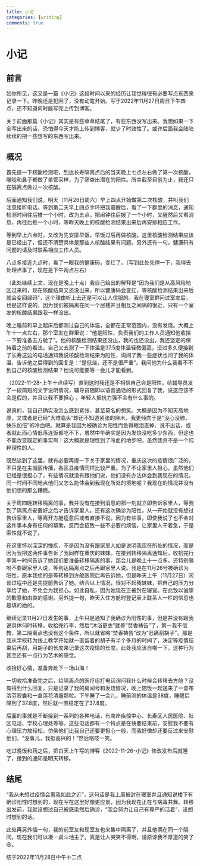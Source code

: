 ```yaml
---
title: 小记
categories: [writing]
comments: true
---
```


# 小记

## 前言

如你所见，这又是一篇《小记》这段时间以来的经历让我觉得很有必要写点东西来记录一下<!--来-->。昨晚还是犯困了，没有动笔开始。<!--这篇博客-->写于2022年11月27日周日下午四点，还不知道何时能写完上传到博客。

关于前面那篇《小记》其实是有些草草结尾了，有些东西没写出来。我想如果一下全写出来的话，恐怕得今天才能上传到博客，就少了时效性了。或许后面我会陆陆续续的把一些想写的东西写出来。

## 概况

首先提一下核酸检测吧，到达长寿隔离点后的当天晚上七点左右做了第一次核酸，喉咙和鼻子都做了单管采样，为了筛查出潜在的阳性。所幸截至目前为止，我还只在隔离点做过一次核酸。

后面通知我们说，明天（11月26日周六）早上四点开始做第二次核酸，并叫我们注意接听电话。等到第二天早上四点手环把我震醒后，看了一下群里的消息，通知检测时间往后推一个小时，改为五点。把闹钟往后拨了一个小时，又醒然后又看消息，再往后推一个小时，等昨天晚上的核酸检测结果出来后再安排相应工作。

等到早上六点时，又改为先安排早饭，早饭过后再做核酸。这里核酸检测结果应该是已经出了，但还不清楚具体是那些人核酸结果有问题。另外还有一句，健康码有问题的请及时联系相应工作人员。

八点多接近九点时，看了一眼我的健康码，变红了。（写到此处先停一下，我得去处理点事了，现在是下午两点左右）

（此处继续上文，现在是晚上十点）我自己给出的解释是“因为我们是从高风险地区过来的，现在核酸结果又还没出来，所以健康码会变红，等核酸检测结果出来后就会变回绿码”，这个理由听上去还是可以让人信服的。我在寝室群问过室友后，也是这样说的，因为我们被隔离在同一个层楼并且相互之间隔的很近，只有一个室友的核酸结果跟我一样没出。

晚上睡前和早上起床后都测过自己的体温，全都在正常范围内，没有发烧。大概上午十一点左右，那个室友在群里说：“他是阳性，负责我们的工作人员通知他收拾一下要准备去方舱了”。他的核酸检测结果还没出，我的也还没出，我还坚定的保持着之前的看法。自己又去测了一下体温是37.5度体温轻微偏高，没过多久便接到了长寿这边的电话通知我说核酸检测结果为阳性，询问了我一些症状也问了我的体温，告诉他之后得到的回复是：“是低烧，还不是很严重”。我问他为什么我看不不到自己的核酸检测结果？他说可能要等一会儿才能看到。

（2022-11-28-上午十点续写）直到这时我还是不相信自己会是阳性，给辅导员发了一段简短的文字说明情况，辅导员随即以语音通话的形式回复了我，说这应该不会是假的，并且让我不要担心 ，年轻人抵抗力强不会有什么事的。

说真的，我自己确实没怎么感到紧张，甚至莫名的想笑。大概是因为不知天高地厚，又或者是已经“大难临头”却还不知道紧张的麻木，我更倾向于是“没心没肺，快乐加倍”的冷血吧。就算是我因为被确诊为阳性而急得眼泪直掉、说不出话，或者就此而心情低落连饭都吃不下，虽然中午确实是因为发烧没吃多少东西，但这也不能改变既定的事实啊！这大概就是理性到了冷血的地步吧，虽然我并不是一个纯粹理性的人。

既然谈到了这里，就有必要再提一下关于家里的情况，重庆这次的疫情很广泛的，不只是在主城区传播，各区县疫情同样比较严重。为了不让家里人担心，虽然他们已经是很担心了，有些情况就没有跟他们说，他们没有办法体会到我现在的情况，<!--根据他们已经得到的信息想象我现在的情况有多糟，但实际并不是他们所想的那样并没有那么糟糕。-->同一时间不同地点他们又怎么能体会到我现在所处的境地呢？我现在的情况并没有他们想的那么糟糕。

关于周四晚转移隔离的事，我并没有在接到消息的那一刻就立即告诉家里人，等我到了隔离点安置好之后才告诉家里人。还有这次确诊为阳性，从一开始就没有想过告诉家里人，等离开方舱痊愈后或者直接不说。因为有些事，即使我说了也不会对这件事本身有任何的帮助，反而会招致一些不必要的烦恼，让家里人干着急，于是索性就不说了。

在这里怀以深深的愧疚，不是因为没有跟家里人如是说明我现在所处的情况，而是因为我把这两件事告诉了我同样在重庆的妹妹。在接到转移隔离通知后，收拾完行李第一时间告诉了她我们要准备转移隔离的事，那会儿是晚上十一点多。还特别嘱咐不要跟家里人说，等到达隔离点之后再跟家里人说。我是在11月26号被确诊为阳性，原本我想的是等转移到方舱医院后再告诉她，但是昨天上午（11月27日）闲谈过程中还是先提前告诉了她。结合以上情况，很对不起我妹妹，把自己的压力分享给了她，不免会为我担心。如此自私，因为她现在正被封在寝室。在此致以诚挚的歉意和由衷的感谢。另外提一句，昨天入住方舱时登记表上联系人一栏的信息也是填的她的。

继续记录11月27日发生的事，上午只是通知了我确诊为阳性的事，但是并没有跟我说具体何时转移。收拾完行李，然后“沐浴更衣”就差“焚香祷告”了，第一我不信教，第二隔离点也没有这个条件，所以就省略“焚香祷告”改为“忍痛刮胡子”。那是我从学校转为线上教学开始就一直留着的胡子有半个多月的时间了，决定等疫情结束后再刮，用胡子的长度来记录这次疫情的长度。此处我应该自嘲一下，这种行为甚至还有一点行为艺术的感觉。

收拾好心情，准备奔赴下一场山海！

一切收拾准备完之后，给隔离点的医疗组打电话询问我什么时候会转移去方舱？没有得到什么回复，只是记录了我的房间号和发烧情况，晚上随饭一起送来了一盒布洛芬胶囊和一盒莲花清瘟颗粒。下午睡了一会儿，睡前测的体温是38度，睡醒后降到了37.8度，然后就一直稳定在了37.8度。

后面的事就是不断接到一系列的各种电话，有南岸疾控中心、长寿区人民医院、社区电话、学校心理处等等。这些电话都有一个特点是在快要结束前，安慰我不要有心理压力放轻松，仿佛他们比我自己还要更担心一般，而我好像却还要反过来安慰他们，“没事儿，我挺高兴的！”然后咯吱一笑。

吃过晚饭和药之后，把白天上午写的博客《2022-11-26-小记》修改发布后就睡了，接到的通知是明天转移。

## 结尾

“我从未想过疫情会离我如此之近”，这句话是我上周被封在寝室并且通知说楼下有确诊阳性时想到的，现在写在这里好像更应景，因为我现在正在与病毒共舞。转移出发前，我就设想过自己被感染然后确诊，“我会努力让自己有尊严的活着”，设想时想到的话。

此处再另外插一句，我的前室友和现室友也来集中隔离了，并且他俩在同一个隔间，现在我们可以凑一桌斗地主了。真是让人哭笑不得啊，请原谅我不厚道的笑了😆。

结于2022年11月28日中午十二点


